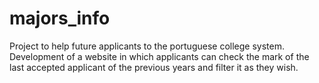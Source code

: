 # majors_info
Project to help future applicants to the portuguese college system.
Development of a website in which applicants can check the mark of the last accepted applicant of the previous years and filter it as they wish.
